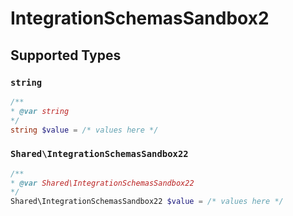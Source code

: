 # IntegrationSchemasSandbox2


## Supported Types

### `string`

```php
/**
* @var string
*/
string $value = /* values here */
```

### `Shared\IntegrationSchemasSandbox22`

```php
/**
* @var Shared\IntegrationSchemasSandbox22
*/
Shared\IntegrationSchemasSandbox22 $value = /* values here */
```

